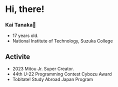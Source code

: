 # Hi, there!

### Kai Tanaka🌱
- 17 years old.
- National Institute of Technology, Suzuka College
## Activite
- 2023 Mitou Jr. Super Creator.
- 44th U-22 Programming Contest Cybozu Award
- Tobitate! Study Abroad Japan Program

